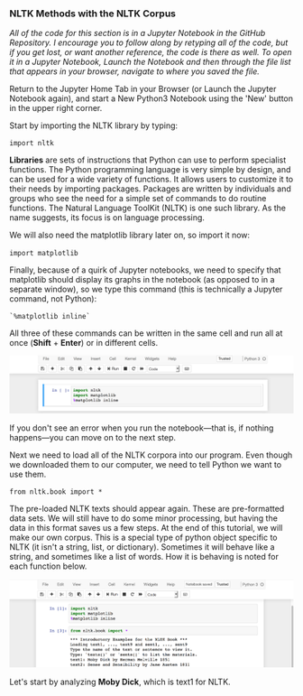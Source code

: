 ### NLTK Methods with the NLTK Corpus

*All of the code for this section is in a Jupyter Notebook in the GitHub Repository. I encourage you to follow along by retyping all of the code, but if you get lost, or want another reference, the code is there as well. To open it in a Jupyter Notebook, Launch the Notebook and then through the file list that appears in your browser, navigate to where you saved the file.*

Return to the Jupyter Home Tab in your Browser (or Launch the Jupyter Notebook again), and start a New Python3 Notebook using the 'New' button in the upper right corner. 

Start by importing the NLTK library by typing:

	import nltk

**Libraries** are sets of instructions that Python can use to perform specialist functions. The Python programming language is very simple by design, and can be used for a wide variety of functions. It allows users to customize it to their needs by importing packages. Packages are written by individuals and groups who see the need for a simple set of commands to do routine functions. The Natural Language ToolKit (NLTK) is one such library. As the name suggests, its focus is on language processing. 

We will also need the matplotlib library later on, so import it now:

`import matplotlib`

Finally, because of a quirk of Jupyter notebooks, we need to specify that matplotlib should display its graphs in the notebook (as opposed to in a separate window), so we type this command (this is technically a Jupyter command, not Python):

	`%matplotlib inline`

All three of these commands can be written in the same cell and run all at once (**Shift** + **Enter**) or in different cells. 

![Image showing that the three lines given above should be written in a single cell in the JuPyther notebook, one after another](../images/imports.png)

If you don't see an error when you run the notebook—that is, if nothing happens—you can move on to the next step.

Next we need to load all of the NLTK corpora into our program. Even though we downloaded them to our computer, we need to tell Python we want to use them.

	from nltk.book import *

The pre-loaded NLTK texts should appear again. These are pre-formatted data sets. We will still have to do some minor processing, but having the data in this format saves us a few steps. At the end of this tutorial, we will make our own corpus. This is a special type of python object specific to NLTK (it isn't a string, list, or dictionary). Sometimes it will behave like a string, and sometimes like a list of words. How it is behaving is noted for each function below.

![Image showing a second cell with the "from nltk.book import *" line and another line defining some text data](../images/nltkbook.png)

Let's start by analyzing **Moby Dick**, which is text1 for NLTK.
